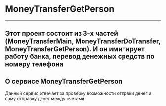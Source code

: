 # MoneyTransferGetPerson
---
Этот проект состоит из 3-х частей (MoneyTransferMain, MoneyTransferDoTransfer, MoneyTransferGetPerson). И он имитирует работу банка, перевод денежных средств по номеру телефона
---
## О сервисе MoneyTransferGetPerson

Данный сервис отвечает за проверку возможности отпрвки денег и саму отправку денег между счетами 
